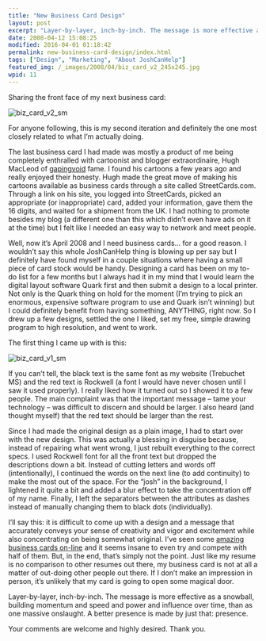 ```yaml
---
title: "New Business Card Design"
layout: post
excerpt: "Layer-by-layer, inch-by-inch. The message is more effective as a snowball, building momentum and speed and power and influence over time, than as one massive onslaught. A better presence is made by just that: presence."
date: 2008-04-12 15:08:25
modified: 2016-04-01 01:18:42
permalink: new-business-card-design/index.html
tags: ["Design", "Marketing", "About JoshCanHelp"]
featured_img: /_images/2008/04/biz_card_v2_245x245.jpg
wpid: 11
---
```


Sharing the front face of my next business card:

![biz_card_v2_sm](/_images/2008/04/biz_card_v2_sm.jpg)

For anyone following, this is my second iteration and definitely the one most closely related to what I’m actually doing.

The last business card I had made was mostly a product of me being completely enthralled with cartoonist and blogger extraordinaire, Hugh MacLeod of [gapingvoid](https://www.gapingvoid.com/) fame. I found his cartoons a few years ago and really enjoyed their honesty. Hugh made the great move of making his cartoons available as business cards through a site called StreetCards.com. Through a link on his site, you logged into StreetCards, picked an appropriate (or inappropriate) card, added your information, gave them the 16 digits, and waited for a shipment from the UK. I had nothing to promote besides my blog (a different one than this which didn’t even have ads on it at the time) but I felt like I needed an easy way to network and meet people.

Well, now it’s April 2008 and I need business cards… for a good reason. I wouldn’t say this whole JoshCanHelp thing is blowing up per say but I definitely have found myself in a couple situations where having a small piece of card stock would be handy. Designing a card has been on my to-do list for a few months but I always had it in my mind that I would learn the digital layout software Quark first and then submit a design to a local printer. Not only is the Quark thing on hold for the moment (I’m trying to pick an enormous, expensive software program to use and Quark isn’t winning) but I could definitely benefit from having something, ANYTHING, right now. So I drew up a few designs, settled the one I liked, set my free, simple drawing program to high resolution, and went to work.

The first thing I came up with is this:

![biz_card_v1_sm](/_images/2008/04/biz_card_v1_sm.jpg)

If you can’t tell, the black text is the same font as my website (Trebuchet MS) and the red text is Rockwell (a font I would have never chosen until I saw it used properly). I really liked how it turned out so I showed it to a few people. The main complaint was that the important message – tame your technology – was difficult to discern and should be larger. I also heard (and thought myself) that the red text should be larger than the rest.

Since I had made the original design as a plain image, I had to start over with the new design. This was actually a blessing in disguise because, instead of repairing what went wrong, I just rebuilt everything to the correct specs. I used Rockwell font for all the front text but dropped the descriptions down a bit. Instead of cutting letters and words off (intentionally), I continued the words on the next line (to add continuity) to make the most out of the space. For the “josh” in the background, I lightened it quite a bit and added a blur effect to take the concentration off of my name. Finally, I left the separators between the attributes as dashes instead of manually changing them to black dots (individually).

I’ll say this: it is difficult to come up with a design and a message that accurately conveys your sense of creativity and vigor and excitement while also concentrating on being somewhat original. I’ve seen some [amazing business cards on-line](http://www.flickr.com/photos/dailypoetics/sets/72057594104389710/) and it seems insane to even try and compete with half of them. But, in the end, that’s simply not the point. Just like my resume is no comparison to other resumes out there, my business card is not at all a matter of out-doing other people out there. If I don’t make an impression in person, it’s unlikely that my card is going to open some magical door.

Layer-by-layer, inch-by-inch. The message is more effective as a snowball, building momentum and speed and power and influence over time, than as one massive onslaught. A better presence is made by just that: presence.

Your comments are welcome and highly desired. Thank you.
